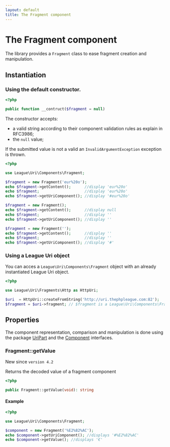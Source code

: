 ```yaml
---
layout: default
title: The Fragment component
---
```


# The Fragment component

The library provides a `Fragment` class to ease fragment creation and manipulation.

## Instantiation

### Using the default constructor.

~~~php
<?php

public function __contruct($fragment = null)
~~~

The constructor accepts:

- a valid string according to their component validation rules as explain in RFC3986;
- the `null` value;

<p class="message-warning">If the submitted value is not a valid an <code>InvalidArgumentException</code> exception is thrown.</p>

~~~php
<?php

use League\Uri\Components\Fragment;

$fragment = new Fragment('eur%20o');
echo $fragment->getContent();      //display 'eur%20o'
echo $fragment;                    //display 'eur%20o'
echo $fragment->getUriComponent(); //display '#eur%20o'

$fragment = new Fragment();
echo $fragment->getContent();      //display null
echo $fragment;                    //display ''
echo $fragment->getUriComponent(); //display ''

$fragment = new Fragment('');
echo $fragment->getContent();      //display ''
echo $fragment;                    //display ''
echo $fragment->getUriComponent(); //display '#'
~~~

### Using a League Uri object

You can acces a `League\Uri\Components\Fragment` object with an already instantiated League Uri object.

~~~php
<?php

use League\Uri\Fragments\Http as HttpUri;

$uri  = HttpUri::createFromString('http://uri.thephpleague.com:82');
$fragment = $uri->fragment; // $fragment is a League\Uri\Components\Fragment object;
~~~

## Properties

The component representation, comparison and manipulation is done using the package [UriPart](/components/overview/#uri-part-interface) and the [Component](/components/overview/#component-interface) interfaces.

### Fragment::getValue

<p class="message-notice">New since <code>version 4.2</code></p>

Returns the decoded value of a fragment component

~~~php
<?php

public Fragment::getValue(void): string
~~~

#### Example

~~~php
<?php

use League\Uri\Components\Fragment;

$component = new Fragment('%E2%82%AC');
echo $component->getUriComponent(); //displays '#%E2%82%AC'
echo $component->getValue(); //displays '€'
~~~